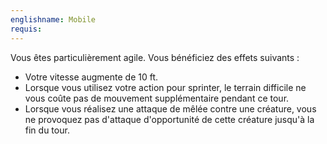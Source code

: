 ```yaml
---
englishname: Mobile
requis:
---
```

Vous êtes particulièrement agile. Vous bénéficiez des effets suivants : 

 - Votre vitesse augmente de 10 ft.
 - Lorsque vous utilisez votre action pour sprinter, le terrain difficile ne vous coûte pas de mouvement supplémentaire pendant ce tour.
 - Lorsque vous réalisez une attaque de mêlée contre une créature, vous ne provoquez pas d'attaque d'opportunité de cette créature jusqu'à la fin du tour.
